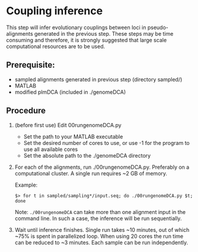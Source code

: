 # Coupling inference

This step will infer evolutionary couplings between loci in pseudo-alignments generated in the previous step. These steps may be time consuming and therefore, it is strongly suggested that large scale computational resources are to be used.

## Prerequisite:
* sampled alignments generated in previous step (directory sampled/)
* MATLAB
* modified plmDCA (included in ./genomeDCA)

## Procedure
1. (before first use) Edit 00rungenomeDCA.py
    * Set the path to your MATLAB executable
    * Set the desired number of cores to use, or use -1 for the program to use all available cores
    * Set the absolute path to the ./genomeDCA directory
2. For each of the alignments, run ./00rungenomeDCA.py. Preferably on a computational cluster. A single run requires ~2 GB of memory.

    Example:

    `$> for t in sampled/sampling*/input.seq; do ./00rungenomeDCA.py $t; done`

    Note: `./00rungenomeDCA` can take more than one alignment input in the command line. In such a case, the inference will be run sequentially.

3. Wait until inference finishes. Single run takes ~10 minutes, out of which ~75% is spent in parallelized loop. When using 20 cores the run time can be reduced to ~3 minutes. Each sample can be run independently. 
